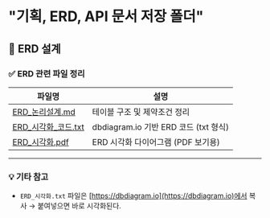 # "기획, ERD, API 문서 저장 폴더"

## 📘 ERD 설계

### ✅ ERD 관련 파일 정리

| 파일명 | 설명 |
|--------|------|
| [ERD_논리설계.md](erd/ERD_논리설계.md) | 테이블 구조 및 제약조건 정리 |
| [ERD_시각화_코드.txt](erd/ERD_시각화_코드.txt) | dbdiagram.io 기반 ERD 코드 (txt 형식) |
| [ERD_시각화.pdf](erd/ERD_시각화.pdf) | ERD 시각화 다이어그램 (PDF 보기용) |

---

### 💡 기타 참고

- `ERD_시각화.txt` 파일은 [https://dbdiagram.io](https://dbdiagram.io)에서 복사 → 붙여넣으면 바로 시각화된다.
